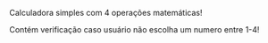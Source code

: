 Calculadora simples com 4 operações matemáticas!

Contém verificação caso usuário não escolha um numero entre 1-4!

